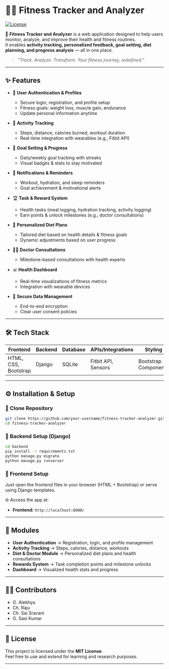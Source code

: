 # 🏋️‍♂️ Fitness Tracker and Analyzer  

[![License](https://img.shields.io/badge/License-MIT-blue.svg?style=for-the-badge)](LICENSE)  

🚀 **Fitness Tracker and Analyzer** is a web application designed to help users monitor, analyze, and improve their health and fitness routines.  
It enables **activity tracking, personalized feedback, goal setting, diet planning, and progress analysis** — all in one place.  

> *"Track. Analyze. Transform. Your fitness journey, redefined."*  

---

## ✨ Features  

- 🔐 **User Authentication & Profiles**  
  - Secure login, registration, and profile setup  
  - Fitness goals: weight loss, muscle gain, endurance  
  - Update personal information anytime  

- 🏃 **Activity Tracking**  
  - Steps, distance, calories burned, workout duration  
  - Real-time integration with wearables (e.g., Fitbit API)  

- 🎯 **Goal Setting & Progress**  
  - Daily/weekly goal tracking with streaks  
  - Visual badges & stats to stay motivated  

- 🔔 **Notifications & Reminders**  
  - Workout, hydration, and sleep reminders  
  - Goal achievement & motivational alerts  

- 🏆 **Task & Reward System**  
  - Health tasks (meal logging, hydration tracking, activity logging)  
  - Earn points & unlock milestones (e.g., doctor consultations)  

- 🥗 **Personalized Diet Plans**  
  - Tailored diet based on health details & fitness goals  
  - Dynamic adjustments based on user progress  

- 🧑‍⚕️ **Doctor Consultations**  
  - Milestone-based consultations with health experts  

- 📊 **Health Dashboard**  
  - Real-time visualizations of fitness metrics  
  - Integration with wearable devices  

- 🔐 **Secure Data Management**  
  - End-to-end encryption  
  - Clear user consent policies  

---

## 🛠️ Tech Stack  

| Frontend | Backend | Database | APIs/Integrations | Styling |
|----------|---------|----------|------------------|---------|
| HTML, CSS, Bootstrap | Django | SQLite | Fitbit API, Sensors | Bootstrap Components |

---

## ⚙️ Installation & Setup  

### 🔹 Clone Repository  
```bash
git clone https://github.com/your-username/fitness-tracker-analyzer.git
cd fitness-tracker-analyzer
```

### 🔹 Backend Setup (Django)  
```bash
cd backend
pip install -r requirements.txt
python manage.py migrate
python manage.py runserver
```

### 🔹 Frontend Setup  
Just open the frontend files in your browser (HTML + Bootstrap) or serve using Django templates.  

🌐 Access the app at:  
- **Frontend:** `http://localhost:8000/`  

---

## 📖 Modules  

- **User Authentication** → Registration, login, and profile management  
- **Activity Tracking** → Steps, calories, distance, workouts  
- **Diet & Doctor Module** → Personalized diet plans and health consultations  
- **Rewards System** → Task completion points and milestone unlocks  
- **Dashboard** → Visualized health stats and progress  

---


## 👨‍💻 Contributors  

- G. Alekhya  
- Ch. Raju  
- Ch. Sai Sravani  
- G. Sasi Kumar  

---

## 📜 License  

This project is licensed under the **MIT License**.  
Feel free to use and extend for learning and research purposes.  

---
